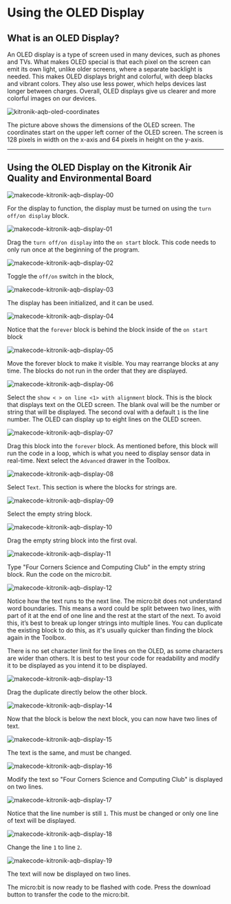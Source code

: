 # Using the OLED Display

## What is an OLED Display?

An OLED display is a type of screen used in many devices, such as phones and TVs. What makes OLED special is that each pixel on the screen can emit its own light, unlike older screens, where a separate backlight is needed. This makes OLED displays bright and colorful, with deep blacks and vibrant colors. They also use less power, which helps devices last longer between charges. Overall, OLED displays give us clearer and more colorful images on our devices.

![kitronik-aqb-oled-coordinates](assets/kitronik-aqb-oled-coordinates.png)

The picture above shows the dimensions of the OLED screen. The coordinates start on the upper left corner of the OLED screen. The screen is 128 pixels in width on the x-axis and 64 pixels in height on the y-axis.

---

## Using the OLED Display on the Kitronik Air Quality and Environmental Board


![makecode-kitronik-aqb-display-00](assets/makecode-kitronik-aqb-display-00.png)

For the display to function, the display must be turned on using the `turn off/on display` block.

![makecode-kitronik-aqb-display-01](assets/makecode-kitronik-aqb-display-01.png)

Drag the `turn off/on display` into the `on start` block. This code needs to only run once at the beginning of the program.

![makecode-kitronik-aqb-display-02](assets/makecode-kitronik-aqb-display-02.png)

 Toggle the `off/on` switch in the block,

![makecode-kitronik-aqb-display-03](assets/makecode-kitronik-aqb-display-03.png)

The display has been initialized, and it can be used.

![makecode-kitronik-aqb-display-04](assets/makecode-kitronik-aqb-display-04.png)

Notice that the `forever` block is behind the block inside of the `on start` block

![makecode-kitronik-aqb-display-05](assets/makecode-kitronik-aqb-display-05.png)

Move the forever block to make it visible. You may rearrange blocks at any time. The blocks do not run in the order that they are displayed. 

![makecode-kitronik-aqb-display-06](assets/makecode-kitronik-aqb-display-06.png)

Select the `show < > on line <1> with alignment` block. This is the block that displays text on the OLED screen. The blank oval will be the number or string that will be displayed. The second oval with a default `1` is the line number. The OLED can display up to eight lines on the OLED screen.

![makecode-kitronik-aqb-display-07](assets/makecode-kitronik-aqb-display-07.png)

Drag this block into the `forever` block. As mentioned before, this block will run the code in a loop, which is what you need to display sensor data in real-time. Next select the `Advanced` drawer in the Toolbox.

![makecode-kitronik-aqb-display-08](assets/makecode-kitronik-aqb-display-08.png)

Select `Text`. This section is where the blocks for strings are.

![makecode-kitronik-aqb-display-09](assets/makecode-kitronik-aqb-display-09.png)

Select the empty string block.

![makecode-kitronik-aqb-display-10](assets/makecode-kitronik-aqb-display-10.png)

Drag the empty string block into the first oval.

![makecode-kitronik-aqb-display-11](assets/makecode-kitronik-aqb-display-11.png)

Type "Four Corners Science and Computing Club" in the empty string block. Run the code on the micro:bit.

![makecode-kitronik-aqb-display-12](assets/makecode-kitronik-aqb-display-12.png)

Notice how the text runs to the next line. The micro:bit does not understand word boundaries. This means a word could be split between two lines, with part of it at the end of one line and the rest at the start of the next. To avoid this, it’s best to break up longer strings into multiple lines. You can duplicate the existing block to do this, as it's usually quicker than finding the block again in the Toolbox. 

There is no set character limit for the lines on the OLED, as some characters are wider than others. It is best to test your code for readability and modify it to be displayed as you intend it to be displayed.

![makecode-kitronik-aqb-display-13](assets/makecode-kitronik-aqb-display-13.png)

Drag the duplicate directly below the other block.

![makecode-kitronik-aqb-display-14](assets/makecode-kitronik-aqb-display-14.png)

Now that the block is below the next block, you can now have two lines of text.

![makecode-kitronik-aqb-display-15](assets/makecode-kitronik-aqb-display-15.png)

The text is the same, and must be changed.

![makecode-kitronik-aqb-display-16](assets/makecode-kitronik-aqb-display-16.png)

Modify the text so "Four Corners Science and Computing Club" is displayed on two lines.

![makecode-kitronik-aqb-display-17](assets/makecode-kitronik-aqb-display-17.png)

Notice that the line number is still `1`. This must be changed or only one line of text will be displayed.

![makecode-kitronik-aqb-display-18](assets/makecode-kitronik-aqb-display-18.png)

Change the line `1` to line `2`. 

![makecode-kitronik-aqb-display-19](assets/makecode-kitronik-aqb-display-19.png)

The text will now be displayed on two lines. 

The micro:bit is now ready to be flashed with code. Press the download button to transfer the code to the micro:bit.

